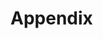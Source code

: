 # Appendix


```{index} double: Anaconda; anaconda
```

```{index} double: bash; Bash; BASH
```

```{index} double: Graphic User Interface; GUI
```

```{index} single: sinfo
```

```{index} single: sbatch
```

```{index} single: scancel
```

```{index} single: ssh-keygen
```